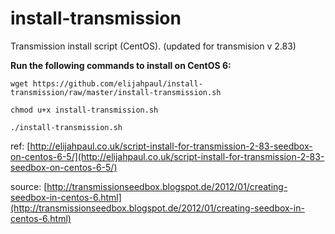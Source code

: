install-transmission
====================

Transmission install script (CentOS). (updated for transmision v 2.83)

**Run the following commands to install on CentOS 6:**

```
wget https://github.com/elijahpaul/install-transmission/raw/master/install-transmission.sh

chmod u+x install-transmission.sh

./install-transmission.sh
```
ref: [http://elijahpaul.co.uk/script-install-for-transmission-2-83-seedbox-on-centos-6-5/](http://elijahpaul.co.uk/script-install-for-transmission-2-83-seedbox-on-centos-6-5/)

source: [http://transmissionseedbox.blogspot.de/2012/01/creating-seedbox-in-centos-6.html](http://transmissionseedbox.blogspot.de/2012/01/creating-seedbox-in-centos-6.html)
